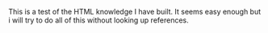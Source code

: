 This is a test of the HTML knowledge I have built. It seems easy enough but i will try to do all of this without looking up references.